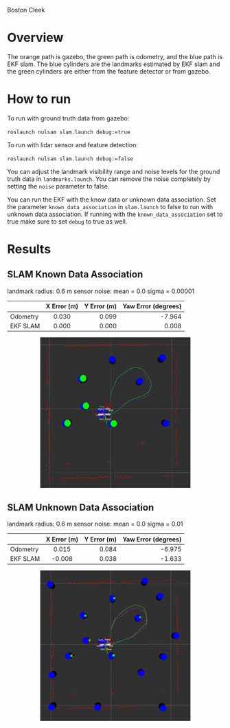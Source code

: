 Boston Cleek

# Overview
The orange path is gazebo, the green path is odometry, and the blue path is EKF slam. The blue cylinders are the landmarks estimated by EKF slam and the green cylinders are either from the feature detector or from gazebo.


# How to run
To run with ground truth data from gazebo:

`roslaunch nulsam slam.launch debug:=true`

To run with lidar sensor and feature detection:

`roslaunch nulsam slam.launch debug:=false`

You can adjust the landmark visibility range and noise levels for the ground truth data in `landmarks.launch`. You can remove the noise completely by setting the `noise` parameter to false.

You can run the EKF with the know data or unknown data association. Set the parameter `known_data_association` in `slam.launch` to false to run with unknown data association. If running with the `known_data_association` set to true make sure to set `debug` to true as well.

# Results
## SLAM Known Data Association


landmark radius: 0.6 m
sensor noise: mean = 0.0 sigma = 0.00001

|          |      X Error (m)      |  Y Error (m) |  Yaw Error  (degrees) |
|----------|:-----------------:|---------:|-----------:|
|  Odometry  |  0.030     |   0.099    |     -7.964      |
| EKF SLAM   |     0.000      |   0.000    |     0.008       |

<p align="center">
  <img src="media/ekf_known.png" width="350" height="350"/>
</p>


## SLAM Unknown Data Association

landmark radius: 0.6 m
sensor noise: mean = 0.0 sigma = 0.01

|          |      X Error (m)      |  Y Error (m) |  Yaw Error  (degrees) |
|----------|:-----------------:|---------:|-----------:|
|  Odometry  |  0.015     |   0.084   |     -6.975      |
| EKF SLAM   |     -0.008      |   0.038    |     -1.633      |


<p align="center">
  <img src="media/ekf_unknown.png" width="350" height="350"/>
</p>
